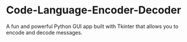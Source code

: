 # Code-Language-Encoder-Decoder
 A fun and powerful Python GUI app built with Tkinter that allows you to encode and decode messages.
